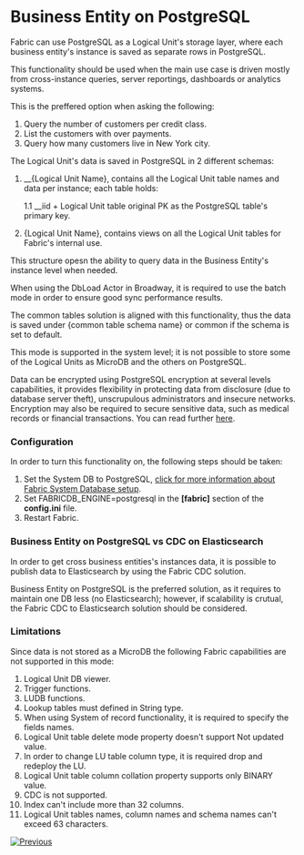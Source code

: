 # Business Entity on PostgreSQL

Fabric can use PostgreSQL as a Logical Unit's storage layer, where each business entity's instance is saved as separate rows in PostgreSQL.

This functionality should be used when the main use case is driven mostly from cross-instance queries, server reportings, dashboards or analytics systems.

This is the preffered option when asking the following:

1. Query the number of customers per credit class.
2. List the customers with over payments.
3. Query how many customers live in New York city.

The Logical Unit's data is saved in PostgreSQL in 2 different schemas:

1. __{Logical Unit Name}, contains all the Logical Unit table names and data per instance; each table holds:

   1.1 __iid + Logical Unit table original PK as the PostgreSQL table's primary key.

2. {Logical Unit Name}, contains views on all the Logical Unit tables for Fabric's internal use.

This structure opesn the ability to query data in the Business Entity's instance level when needed.

When using the DbLoad Actor in Broadway, it is required to use the batch mode in order to ensure good sync performance results.

The common tables solution is aligned with this functionality, thus the data is saved under {common table schema name} or common if the schema is set to default.

This mode is supported in the system level; it is not possible to store some of the Logical Units as MicroDB and the others on PostgreSQL.

Data can be encrypted using PostgreSQL encryption at several levels capabilities, it provides flexibility in protecting data from disclosure (due to database server theft), unscrupulous administrators and insecure networks. Encryption may also be required to secure sensitive data, such as medical records or financial transactions. You can read further [here](https://www.postgresql.org/docs/current/encryption-options.html).

### Configuration

In order to turn this functionality on, the following steps should be taken:

1. Set the System DB to PostgreSQL, [click for more information about Fabric System Database setup](/articles/02_fabric_architecture/06_cassandra_keyspaces_for_fabric.md).
2. Set FABRICDB_ENGINE=postgresql in the **[fabric]** section of the **config.ini** file.
3. Restart Fabric.

### Business Entity on PostgreSQL vs CDC on Elasticsearch

In order to get cross business entities's instances data, it is possible to publish data to Elasticsearch by using the Fabric CDC solution.

Business Entity on PostgreSQL is the preferred solution, as it requires to maintain one DB less (no Elasticsearch); however, if scalability is crutual, the Fabric CDC to Elasticsearch solution should be considered.

### Limitations

Since data is not stored as a MicroDB the following Fabric capabilities are not supported in this mode:

1. Logical Unit DB viewer.
2. Trigger functions.
3. LUDB functions.
4. Lookup tables must defined in String type.
5. When using System of record functionality, it is required to specify the fields names.
6. Logical Unit table delete mode property doesn't support Not updated value.
7. In order to change LU table column type, it is required drop and redeploy the LU.
8. Logical Unit table column collation property supports only BINARY value.
9. CDC is not supported.
10. Index can't include more than 32 columns.
11. Logical Unit tables names, column names and schema names can't exceed 63 characters.

[![Previous](/articles/images/Previous.png)](03_big_lu_storage.md)







